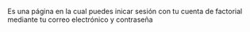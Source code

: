 Es una página en la cual puedes inicar sesión con tu cuenta de factorial mediante tu correo electrónico y contraseña
